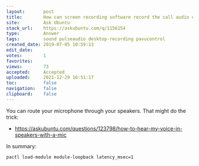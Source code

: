 ```yaml
---
layout:       post
title:        How can screen recording software record the call audio of both the local person (on the mic) and the remote person (on the speakers)?
site:         Ask Ubuntu
stack_url:    https://askubuntu.com/q/1156154
type:         Answer
tags:         sound pulseaudio desktop-recording pavucontrol
created_date: 2019-07-05 10:59:13
edit_date:    
votes:        1
favorites:    
views:        73
accepted:     Accepted
uploaded:     2021-12-29 16:51:17
toc:          false
navigation:   false
clipboard:    false
---
```


You can route your microphone through your speakers. That might do the trick:

- https://askubuntu.com/questions/123798/how-to-hear-my-voice-in-speakers-with-a-mic

In summary:

``` 
pactl load-module module-loopback latency_msec=1

```

